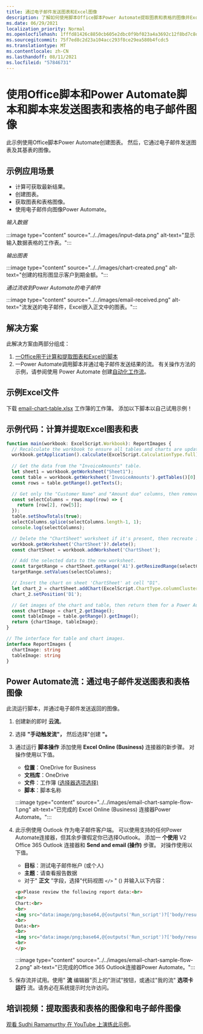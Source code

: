 ```yaml
---
title: 通过电子邮件发送图表和Excel图像
description: 了解如何使用脚本Office脚本Power Automate提取图表和表格的图像并Excel电子邮件。
ms.date: 06/29/2021
localization_priority: Normal
ms.openlocfilehash: 1fffd81426c8850cb605e2dbc0f9bf023a4a3692c12f8bd7c8dcc9ec45236ab8
ms.sourcegitcommit: 75f7ed8c2d23a104acc293f8ce29ea580b4fcdc5
ms.translationtype: MT
ms.contentlocale: zh-CN
ms.lasthandoff: 08/11/2021
ms.locfileid: "57846731"
---
```

# <a name="use-office-scripts-and-power-automate-to-email-images-of-a-chart-and-table"></a>使用Office脚本和Power Automate脚本和脚本来发送图表和表格的电子邮件图像

此示例使用Office脚本Power Automate创建图表。 然后，它通过电子邮件发送图表及其基表的图像。

## <a name="example-scenario"></a>示例应用场景

* 计算可获取最新结果。
* 创建图表。
* 获取图表和表格图像。
* 使用电子邮件向图像Power Automate。

_输入数据_

:::image type="content" source="../../images/input-data.png" alt-text="显示输入数据表格的工作表。":::

_输出图表_

:::image type="content" source="../../images/chart-created.png" alt-text="创建的柱形图显示客户到期金额。":::

_通过流收到Power Automate的电子邮件_

:::image type="content" source="../../images/email-received.png" alt-text="流发送的电子邮件，Excel嵌入正文中的图表。":::

## <a name="solution"></a>解决方案

此解决方案由两部分组成：

1. [一Office用于计算和提取图表和Excel的脚本](#sample-code-calculate-and-extract-excel-chart-and-table)
1. 一Power Automate调用脚本并通过电子邮件发送结果的流。 有关操作方法的示例，请参阅使用 Power Automate 创建[自动化工作流](../../tutorials/excel-power-automate-returns.md#create-an-automated-workflow-with-power-automate)。

## <a name="sample-excel-file"></a>示例Excel文件

下载 <a href="email-chart-table.xlsx">email-chart-table.xlsx</a> 工作簿的工作簿。 添加以下脚本以自己试用示例！

## <a name="sample-code-calculate-and-extract-excel-chart-and-table"></a>示例代码：计算并提取Excel图表和表

```TypeScript
function main(workbook: ExcelScript.Workbook): ReportImages {
  // Recalculate the workbook to ensure all tables and charts are updated.
  workbook.getApplication().calculate(ExcelScript.CalculationType.full);
  
  // Get the data from the "InvoiceAmounts" table.
  let sheet1 = workbook.getWorksheet("Sheet1");
  const table = workbook.getWorksheet('InvoiceAmounts').getTables()[0];
  const rows = table.getRange().getTexts();

  // Get only the "Customer Name" and "Amount due" columns, then remove the "Total" row.
  const selectColumns = rows.map((row) => {
    return [row[2], row[5]];
  });
  table.setShowTotals(true);
  selectColumns.splice(selectColumns.length-1, 1);
  console.log(selectColumns);

  // Delete the "ChartSheet" worksheet if it's present, then recreate it.
  workbook.getWorksheet('ChartSheet')?.delete();
  const chartSheet = workbook.addWorksheet('ChartSheet');

  // Add the selected data to the new worksheet.
  const targetRange = chartSheet.getRange('A1').getResizedRange(selectColumns.length-1, selectColumns[0].length-1);
  targetRange.setValues(selectColumns);

  // Insert the chart on sheet 'ChartSheet' at cell "D1".
  let chart_2 = chartSheet.addChart(ExcelScript.ChartType.columnClustered, targetRange);
  chart_2.setPosition('D1');

  // Get images of the chart and table, then return them for a Power Automate flow.
  const chartImage = chart_2.getImage();
  const tableImage = table.getRange().getImage();
  return {chartImage, tableImage};
}

// The interface for table and chart images.
interface ReportImages {
  chartImage: string
  tableImage: string
}
```

## <a name="power-automate-flow-email-the-chart-and-table-images"></a>Power Automate流：通过电子邮件发送图表和表格图像

此流运行脚本，并通过电子邮件发送返回的图像。

1. 创建新的即时 **云流**。
1. 选择 **"手动触发流"，** 然后选择"创建 **"。**
1. 通过运行 **脚本操作** 添加使用 **Excel Online (Business)** 连接器的新步骤。  对操作使用以下值。
    * **位置**：OneDrive for Business
    * **文档库**：OneDrive
    * **文件**：工作簿 ([选择器选项选择)](../../testing/power-automate-troubleshooting.md#select-workbooks-with-the-file-browser-control)
    * **脚本**：脚本名称

    :::image type="content" source="../../images/email-chart-sample-flow-1.png" alt-text="已完成的 Excel Online (Business) 连接器Power Automate。":::
1. 此示例使用 Outlook 作为电子邮件客户端。 可以使用支持的任何Power Automate连接器，但其余步骤假定你已选择Outlook。 添加一 **个使用** V2  Office 365 Outlook 连接器和 **Send and email (操作)** 步骤。 对操作使用以下值。
    * **目标**：测试电子邮件帐户 (或个人) 
    * **主题**：请查看报告数据
    * 对于" **正文** "字段，选择"代码视图 `</>` " () 并输入以下内容：

    ```HTML
    <p>Please review the following report data:<br>
    <br>
    Chart:<br>
    <br>
    <img src="data:image/png;base64,@{outputs('Run_script')?['body/result/chartImage']}"/>
    <br>
    Data:<br>
    <br>
    <img src="data:image/png;base64,@{outputs('Run_script')?['body/result/tableImage']}"/>
    <br>
    </p>
    ```

    :::image type="content" source="../../images/email-chart-sample-flow-2.png" alt-text="已完成的Office 365 Outlook连接器Power Automate。":::
1. 保存流并试用。使用" **流** 编辑器"页上的"测试"按钮，或通过"我的流" **选项卡运行** 流。请务必在系统提示时允许访问。

## <a name="training-video-extract-and-email-images-of-chart-and-table"></a>培训视频：提取图表和表格的图像和电子邮件图像

[观看 Sudhi Ramamurthy 在 YouTube 上演练此示例](https://youtu.be/152GJyqc-Kw)。
